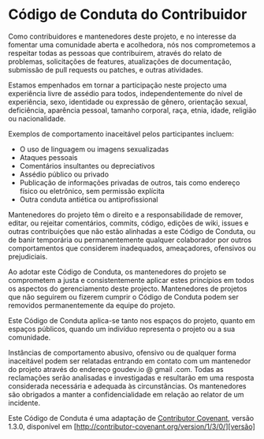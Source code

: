 # Código de Conduta do Contribuidor

Como contribuidores e mantenedores deste projeto, e no interesse da fomentar uma
comunidade aberta e acolhedora, nós nos comprometemos a respeitar todas as
pessoas que contribuirem, através do relato de problemas, solicitações de
features, atualizações de documentação, submissão de pull requests ou patches, e
outras atividades.

Estamos empenhados em tornar a participação neste projecto uma experiência livre
de assédio para todos, independentemente do nível de experiência, sexo,
identidade ou expressão de gênero, orientação sexual, deficiência, aparência
pessoal, tamanho corporal, raça, etnia, idade, religião ou nacionalidade.

Exemplos de comportamento inaceitável pelos participantes incluem:

* O uso de linguagem ou imagens sexualizadas
* Ataques pessoais
* Comentários insultantes ou depreciativos
* Assédio público ou privado
* Publicação de informações privadas de outros, tais como endereço físico ou eletrônico, sem permissão explícita
* Outra conduta antiética ou antiprofissional

Mantenedores do projeto têm o direito e a responsabilidade de remover, editar,
ou rejeitar comentários, commits, código, edições de wiki, issues e outras
contribuições que não estão alinhadas a este Código de Conduta, ou de banir
temporária ou permanentemente qualquer colaborador por outros comportamentos que
considerem inadequados, ameaçadores, ofensivos ou prejudiciais.

Ao adotar este Código de Conduta, os mantenedores do projeto se comprometem a
justa e consistentemente aplicar estes princípios em todos os aspectos do
gerenciamento deste projecto. Mantenedores de projetos que não seguirem ou
fizerem cumprir o Código de Conduta podem ser removidos permanentemente da
equipe do projeto.

Este Código de Conduta aplica-se tanto nos espaços do projeto, quanto em espaços
públicos, quando um indivíduo representa o projeto ou a sua comunidade.

Instâncias de comportamento abusivo, ofensivo ou de qualquer forma inaceitável
podem ser relatadas entrando em contato com um mantenedor do projeto através do
endereço goudev.io @ gmail .com. Todas as reclamações serão analisadas e
investigadas e resultarão em uma resposta considerada necessária e adequada às
circunstâncias. Os mantenedores são obrigados a manter a confidencialidade em
relação ao relator de um incidente.

Este Código de Conduta é uma adaptação de [Contributor Covenant][homepage],
versão 1.3.0, disponível em
[http://contributor-covenant.org/version/1/3/0/][versão]

[homepage]: http://contributor-covenant.org
[versão]: http://contributor-covenant.org/version/1/3/0/
